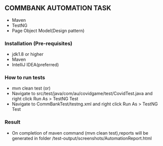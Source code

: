 ## COMMBANK AUTOMATION TASK

- Maven
- TestNG
- Page Object Model(Design pattern)

### Installation (Pre-requisites)
- jdk1.8 or higher
- Maven
- IntelliJ IDEA(preferred)

### How to run tests
- mvn clean test (or)
- Navigate to src/test/java/com/au/covidgame/test/CovidTest.java and right click Run As > TestNG Test 
- Navigate to CommBankTest/testng.xml and right click Run As > TestNG Test

### Result
- On completion of maven command (mvn clean test),reports will be generated in folder <path-to-project-folder>/test-output/screenshots/AutomationReport.html


